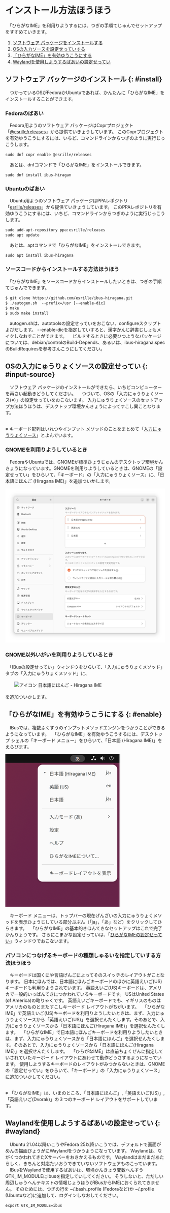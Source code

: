 # インストール￹方法￺ほうほう￻

　「ひらがなIME」を￹利用￺りよう￻するには、つぎの￹手順￺てじゅん￻でセットアップをすすめていきます。

1. [ソフトウェア パッケージをインストールする](#install)
2. [OSの入力ソースを￹設定￺せってい￻する](#input-source)
3. [「ひらがなIME」を￹有効￺ゆうこう￻にする](#enable)
4. [Waylandを￹使用￺しよう￻するばあいの￹設定￺せってい￻](#wayland)

## ソフトウェア パッケージのインストール {: #install}

　つかっているOSがFedoraかUbuntuであれば、かんたんに「ひらがなIME」をインストールすることができます。

### Fedoraのばあい

　Fedora￹用￺よう￻のソフトウェア パッケージはCoprプロジェクト「[@esrille/releases](https://copr.fedorainfracloud.org/coprs/g/esrille/releases/)」から￹提供￺ていきょう￻しています。
このCoprプロジェクトを￹有効￺ゆうこう￻にするには、いちど、コマンドラインからつぎのように￹実行￺じっこう￻します。

```
sudo dnf copr enable @esrille/releases
```

　あとは、dnfコマンドで「ひらがなIME」をインストールできます。

```
sudo dnf install ibus-hiragan
```

### Ubuntuのばあい

　Ubuntu￹用￺よう￻のソフトウェア パッケージはPPAレポジトリ「[esrille/releases](https://launchpad.net/~esrille/+archive/ubuntu/releases)」から￹提供￺ていきょう￻しています。
このPPAレポジトリを￹有効￺ゆうこう￻にするには、いちど、コマンドラインからつぎのように￹実行￺じっこう￻します。

```
sudo add-apt-repository ppa:esrille/releases
sudo apt update
```

　あとは、aptコマンドで「ひらがなIME」をインストールできます。

```
sudo apt install ibus-hiragana
```

### ソースコードからインストールする￹方法￺ほうほう￻

　「ひらがなIME」をソースコードからインストールしたいときは、つぎの￹手順￺てじゅん￻でできます。

```
$ git clone https://github.com/esrille/ibus-hiragana.git
$ ./autogen.sh  --prefix=/usr [--enable-dic]
$ make
$ sudo make install
```

　autogen.shは、autotoolsの￹設定￺せってい￻をおこない、configureスクリプトよびだします。
--enable-dicを￹指定￺してい￻すると、￹漢字￺かんじ￻￹辞書￺じしょ￻もメイクしなおすことができます。
　ビルドするときに￹必要￺ひつよう￻なパッケージについては、debian/controlのBuild-Depends、あるいは、ibus-hiragana.specのBuildRequiresを￹参考￺さんこう￻にしてください。

## OSの￹入力￺にゅうりょく￻ソースの￹設定￺せってい￻ {: #input-source}

　ソフトウェア パッケージのインストールができたら、いちどコンピューターを￹再￺さい￻￹起動￺きどう￻してください。
　つづいて、OSの「￹入力￺にゅうりょく￻ソース(※)」の￹設定￺せってい￻をおこないます。
￹入力￺にゅうりょく￻ソースのセットアップ￹方法￺ほうほう￻は、デスクトップ￹環境￺かんきょう￻によってすこし￹異￺こと￻なります。

<br>※ キーボード￹配列￺はいれつ￻やインプット メソッドのことをまとめて「[￹入力￺にゅうりょく￻ソース](https://wiki.gnome.org/Design/OS/LanguageInput)」とよんでいます。

### GNOMEを￹利用￺りよう￻しているとき

　FedoraやUbuntuでは、GNOMEが￹標準￺ひょうじゅん￻のデスクトップ￹環境￺かんきょう￻になっています。GNOMEを￹利用￺りよう￻しているときは、GNOMEの「￹設定￺せってい￻」をひらいて、「キーボード」の「￹入力￺にゅうりょく￻ソース」に、「￹日本語￺にほんご￻ (Hiragana IME)」を￹追加￺ついか￻します。

![￹設定￺せってい￻—キーボード](settings-keyboard.png)

### GNOME￹以外￺いがい￻を￹利用￺りよう￻しているとき

　「IBusの￹設定￺せってい￻」ウィンドウをひらいて、「￹入力￺にゅうりょく￻メソッド」タブの「￹入力￺にゅうりょく￻メソッド」に、
<br><br>
　　![アイコン](icon.png) ￹日本語￺にほんご￻ - Hiragana IME
<br><br>
を￹追加￺ついか￻します。

## 「ひらがなIME」を￹有効￺ゆうこう￻にする {: #enable}

　IBusでは、￹複数￺ふくすう￻のインプットメソッドエンジンをつかうことができるようになっています。
　「ひらがなIME」を￹有効￺ゆうこう￻するには、デスクトップ シェルの「キーボード メニュー」をひらいて、「日本語 (Hiragana IME)」をえらびます。

![キーボード メニュー](keyboard-menu.png)

　キーボード メニューは、トップバーの￹現在￺げんざい￻の￹入力￺にゅうりょく￻メソッドを￹表示￺ひょうじ￻している￹部分￺ぶぶん￻（「<nobr>ja</nobr>｣，｢<nobr>あ</nobr>」など）をクリックしてひらきます。
　「ひらがなIME」の￹基本的￺きほんてき￻なセットアップはこれで￹完了￺かんりょう￻です。
さらにこまかな￹設定￺せってい￻は、「[ひらがなIMEの￹設定￺せってい￻](settings.html)」ウィンドウでおこないます。

### パソコンにつなげるキーボードの￹種類￺しゅるい￻を￹指定￺してい￻する￹方法￺ほうほう￻

　キーボードは￹国￺くに￻や￹言語￺げんご￻によってそのスイッチのレイアウトがことなります。
￹日本￺にほん￻では、￹日本語￺にほんご￻キーボードのほかに￹英語￺えいご￻(US)キーボードも￹利用￺りよう￻されています。
￹英語￺えいご￻(US)キーボードは、アメリカで￹一般的￺いっぱんてき￻につかわれているキーボードです。
USはUnited States (of America)の￹略￺りゃく￻です。
￹英語￺えいご￻キーボードでも、イギリスのものはアメリカのものとまたすこしキーボード レイアウトがちがいます。
　「ひらがなIME」で￹英語￺えいご￻(US)キーボードを￹利用￺りよう￻したいときは、まず、￹入力￺にゅうりょく￻ソースから「￹英語￺えいご￻(US)」を￹選択￺せんたく￻します。そのあとで、￹入力￺にゅうりょく￻ソースから「￹日本語￺にほんご￻(Hiragana IME)」を￹選択￺せんたく￻します。
　「ひらがなIME」で￹日本語￺にほんご￻キーボードを￹利用￺りよう￻したいときは、まず、￹入力￺にゅうりょく￻ソースから「￹日本語￺にほんご￻」を￹選択￺せんたく￻します。そのあとで、￹入力￺にゅうりょく￻ソースから「￹日本語￺にほんご￻(Hiragana IME)」を￹選択￺せんたく￻します。
　「ひらがなIME」は￹直前￺ちょくぜん￻に￹指定￺してい￻されていたキーボード レイアウトにあわせて￹動作￺どうさ￻するようになっています。
￹使用￺しよう￻するキーボードのレイアウトがみつからないときは、GNOMEの「￹設定￺せってい￻」をひらいて、「キーボード」の「￹入力￺にゅうりょく￻ソース」に￹追加￺ついか￻してください。

<br>※ 「ひらがなIME」は、いまのところ、「￹日本語￺にほんご￻」,「￹英語￺えいご￻(US)」,「￹英語￺えいご￻(Dvorak)」の３つのキーボード レイアウトをサポートしています。

## Waylandを￹使用￺しよう￻するばあいの￹設定￺せってい￻ {: #wayland}

　Ubuntu 21.04￹以降￺いこう￻やFedora 25￹以降￺いこう￻では、デフォルトで￹画面￺がめん￻の￹描画￺びょうが￻にWaylandをつかうようになっています。
Waylandは、ながくつかわれてきたXサーバーをおきかえるものです。
Waylandはまだまだあたらしく、きちんと￹対応￺たいおう￻できていないソフトウェアものこっています。
　IBusをWaylandで使用するばあいは、￹環境￺かんきょう￻￹変数￺へんすう￻GTK_IM_MODULEにibusを￹指定￺してい￻してください。
そうしないと、ただしい￹周辺￺しゅうへん￻テキストの￹情報￺じょうほう￻がIBusからIMEにおくられてきません。
そのためには、つぎの行を ~/.bash_profile (Fedoraなど)か ~/.profile (Ubuntuなど)に追加して、ログインしなおしてください。

```
export GTK_IM_MODULE=ibus
```

